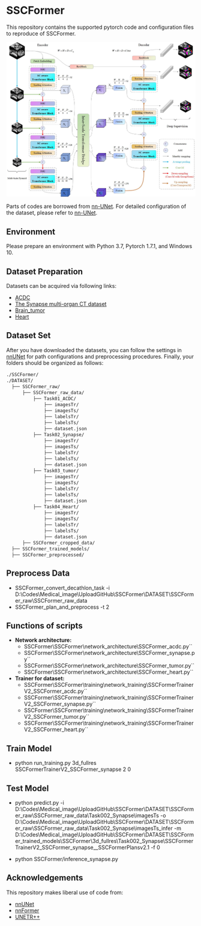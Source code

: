 # SSCFormer

This repository contains the supported pytorch code and configuration files to reproduce of SSCFormer.

![SSCFormer](img/Architecture_overview.jpg?raw=true)

Parts of codes are borrowed from [nn-UNet](https://github.com/MIC-DKFZ/nnUNet). For detailed configuration of the dataset, please refer to [nn-UNet](https://github.com/MIC-DKFZ/nnUNet).

## Environment

Please prepare an environment with Python 3.7, Pytorch 1.7.1, and Windows 10.

## Dataset Preparation

Datasets can be acquired via following links:

- [ACDC](https://www.creatis.insa-lyon.fr/Challenge/acdc/)
- [The Synapse multi-organ CT dataset](https://www.synapse.org/#!Synapse:syn3193805/wiki/217789)
- [Brain_tumor](http://medicaldecathlon.com/)
- [Heart](http://medicaldecathlon.com/)

## Dataset Set

After you have downloaded the datasets, you can follow the settings in [nnUNet](https://github.com/MIC-DKFZ/nnUNet/blob/master/documentation/dataset_conversion.md) for path configurations and preprocessing procedures. Finally, your folders should be organized as follows:

```
./SSCFormer/
./DATASET/
  ├── SSCFormer_raw/
      ├── SSCFormer_raw_data/
          ├── Task01_ACDC/
              ├── imagesTr/
              ├── imagesTs/
              ├── labelsTr/
              ├── labelsTs/
              ├── dataset.json
          ├── Task02_Synapse/
              ├── imagesTr/
              ├── imagesTs/
              ├── labelsTr/
              ├── labelsTs/
              ├── dataset.json
          ├── Task03_tumor/
              ├── imagesTr/
              ├── imagesTs/
              ├── labelsTr/
              ├── labelsTs/
              ├── dataset.json
          ├── Task04_Heart/
              ├── imagesTr/
              ├── imagesTs/
              ├── labelsTr/
              ├── labelsTs/
              ├── dataset.json
      ├── SSCFormer_cropped_data/
  ├── SSCFormer_trained_models/
  ├── SSCFormer_preprocessed/
```

## Preprocess Data

- SSCFormer_convert_decathlon_task -i D:\Codes\Medical_image\UploadGitHub\SSCFormer\DATASET\SSCFormer_raw\SSCFormer_raw_data
- SSCFormer_plan_and_preprocess -t 2

## Functions of scripts

- **Network architecture:**
  - SSCFormer\SSCFormer\network_architecture\SSCFormer_acdc.py``
  - SSCFormer\SSCFormer\network_architecture\SSCFormer_synapse.py``
  - SSCFormer\SSCFormer\network_architecture\SSCFormer_tumor.py``
  - SSCFormer\SSCFormer\network_architecture\SSCFormer_heart.py``
- **Trainer for dataset:**
  - SSCFormer\SSCFormer\training\network_training\SSCFormerTrainerV2_SSCFormer_acdc.py``
  - SSCFormer\SSCFormer\training\network_training\SSCFormerTrainerV2_SSCFormer_synapse.py``
  - SSCFormer\SSCFormer\training\network_training\SSCFormerTrainerV2_SSCFormer_tumor.py``
  - SSCFormer\SSCFormer\training\network_training\SSCFormerTrainerV2_SSCFormer_heart.py``

## Train Model

- python run_training.py  3d_fullres  SSCFormerTrainerV2_SSCFormer_synapse 2 0


## Test Model

- python predict.py -i D:\Codes\Medical_image\UploadGitHub\SSCFormer\DATASET\SSCFormer_raw\SSCFormer_raw_data\Task002_Synapse\imagesTs
  -o D:\Codes\Medical_image\UploadGitHub\SSCFormer\DATASET\SSCFormer_raw\SSCFormer_raw_data\Task002_Synapse\imagesTs_infer
  -m D:\Codes\Medical_image\UploadGitHub\SSCFormer\DATASET\SSCFormer_trained_models\SSCFormer\3d_fullres\Task002_Synapse\SSCFormerTrainerV2_SSCFormer_synapse__SSCFormerPlansv2.1
  -f 0

- python SSCFormer/inference_synapse.py

## Acknowledgements

This repository makes liberal use of code from:

- [nnUNet](https://github.com/MIC-DKFZ/nnUNet) 
- [nnFormer](https://github.com/282857341/nnFormer)
- [UNETR++](https://github.com/Amshaker/unetr_plus_plus)
